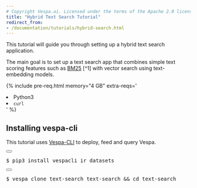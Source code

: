 ```yaml
---
# Copyright Vespa.ai. Licensed under the terms of the Apache 2.0 license. See LICENSE in the project root.
title: "Hybrid Text Search Tutorial"
redirect_from:
- /documentation/tutorials/hybrid-search.html
---
```


This tutorial will guide you through setting up a hybrid text search application. 


The main goal is to set up a text search app that combines simple text scoring features
such as [BM25](../reference/bm25.html) [^1] with vector search using text-embedding models.


{% include pre-req.html memory="4 GB" extra-reqs='
<li>Python3</li>
<li><code>curl</code></li>' %}

## Installing vespa-cli 

This tutorial uses [Vespa-CLI](../vespa-cli.html) to deploy, feed and query Vespa. 

<div class="pre-parent">
  <button class="d-icon d-duplicate pre-copy-button" onclick="copyPreContent(this)"></button>
<pre data-test="exec">
$ pip3 install vespacli ir_datasets
</pre>
</div>


<div class="pre-parent">
  <button class="d-icon d-duplicate pre-copy-button" onclick="copyPreContent(this)"></button>
<pre data-test="exec">
$ vespa clone text-search text-search && cd text-search
</pre>
</div>

